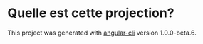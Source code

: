 # Quelle est cette projection?

This project was generated with [angular-cli](https://github.com/angular/angular-cli) version 1.0.0-beta.6.